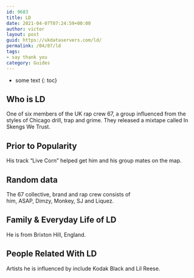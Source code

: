 ```yaml
---
id: 9683
title: LD
date: 2021-04-07T07:24:59+00:00
author: victor
layout: post
guid: https://ukdataservers.com/ld/
permalink: /04/07/ld
tags:
- say thank you
category: Guides
---
```


* some text
{: toc}


## Who is LD



One of six members of the UK rap crew 67, a group influenced from the styles of Chicago drill, trap and grime. They released a mixtape called In Skengs We Trust.

                
                
                
## Prior to Popularity



His track &#8220;Live Corn&#8221; helped get him and his group mates on the map.

                
                
                
## Random data



The 67 collective, brand and rap crew consists of him, ASAP, Dimzy, Monkey, SJ and Liquez.

                
                
                
## Family & Everyday Life of LD



He is from Brixton Hill, England.

                
                
                
## People Related With LD



Artists he is influenced by include Kodak Black and Lil Reese.

                
              
            
          
          
          